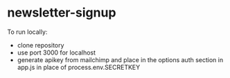 # newsletter-signup

To run locally:
  - clone repository
  - use port 3000 for localhost
  - generate apikey from mailchimp and place in the options auth section in app.js in place of process.env.SECRETKEY
